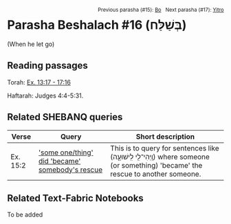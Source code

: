 <span style="float: right;"><sup>Previous parasha (#15): <a href="../15%20-%20Bo/README.md#start">Bo</a> &nbsp;&nbsp;Next parasha (#17): <a href="../17%20-%20Yitro/README.md#start">Yitro</a></sup></span>

# Parasha Beshalach #16 (בְּשַׁלַּח)
(When he let go)

## Reading passages

Torah: [Ex. 13:17 - 17:16](https://www.stepbible.org/?q=version=NASB2020|reference=Ex.13:17-17:16&options=HNVUG)

Haftarah: Judges 4:4-5:31.

## Related SHEBANQ queries

Verse | Query | Short description
--- | --- | ---
Ex. 15:2 | ['some one/thing' did 'became' somebody's rescue](https://shebanq.ancient-data.org/hebrew/text?iid=5685) | This is to query for sentences like  (וַֽיְהִי־לִ֖י לִֽישׁוּעָ֑ה) where someone (or something) 'became' the rescue to another someone.

## Related Text-Fabric Notebooks

To be added
